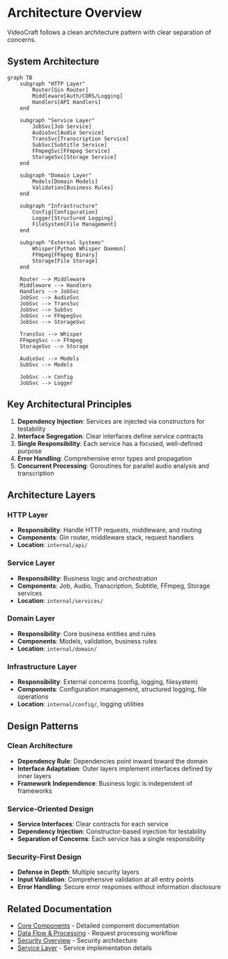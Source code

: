 # Architecture Overview

VideoCraft follows a clean architecture pattern with clear separation of concerns.

## System Architecture

```mermaid
graph TB
    subgraph "HTTP Layer"
        Router[Gin Router]
        Middleware[Auth/CORS/Logging]
        Handlers[API Handlers]
    end
    
    subgraph "Service Layer"
        JobSvc[Job Service]
        AudioSvc[Audio Service]
        TransSvc[Transcription Service]
        SubSvc[Subtitle Service]
        FFmpegSvc[FFmpeg Service]
        StorageSvc[Storage Service]
    end
    
    subgraph "Domain Layer"
        Models[Domain Models]
        Validation[Business Rules]
    end
    
    subgraph "Infrastructure"
        Config[Configuration]
        Logger[Structured Logging]
        FileSystem[File Management]
    end
    
    subgraph "External Systems"
        Whisper[Python Whisper Daemon]
        FFmpeg[FFmpeg Binary]
        Storage[File Storage]
    end
    
    Router --> Middleware
    Middleware --> Handlers
    Handlers --> JobSvc
    JobSvc --> AudioSvc
    JobSvc --> TransSvc
    JobSvc --> SubSvc
    JobSvc --> FFmpegSvc
    JobSvc --> StorageSvc
    
    TransSvc --> Whisper
    FFmpegSvc --> FFmpeg
    StorageSvc --> Storage
    
    AudioSvc --> Models
    SubSvc --> Models
    
    JobSvc --> Config
    JobSvc --> Logger
```

## Key Architectural Principles

1. **Dependency Injection**: Services are injected via constructors for testability
2. **Interface Segregation**: Clear interfaces define service contracts
3. **Single Responsibility**: Each service has a focused, well-defined purpose
4. **Error Handling**: Comprehensive error types and propagation
5. **Concurrent Processing**: Goroutines for parallel audio analysis and transcription

## Architecture Layers

### HTTP Layer
- **Responsibility**: Handle HTTP requests, middleware, and routing
- **Components**: Gin router, middleware stack, request handlers
- **Location**: `internal/api/`

### Service Layer  
- **Responsibility**: Business logic and orchestration
- **Components**: Job, Audio, Transcription, Subtitle, FFmpeg, Storage services
- **Location**: `internal/services/`

### Domain Layer
- **Responsibility**: Core business entities and rules
- **Components**: Models, validation, business rules
- **Location**: `internal/domain/`

### Infrastructure Layer
- **Responsibility**: External concerns (config, logging, filesystem)
- **Components**: Configuration management, structured logging, file operations
- **Location**: `internal/config/`, logging utilities

## Design Patterns

### Clean Architecture
- **Dependency Rule**: Dependencies point inward toward the domain
- **Interface Adaptation**: Outer layers implement interfaces defined by inner layers
- **Framework Independence**: Business logic is independent of frameworks

### Service-Oriented Design
- **Service Interfaces**: Clear contracts for each service
- **Dependency Injection**: Constructor-based injection for testability
- **Separation of Concerns**: Each service has a single responsibility

### Security-First Design
- **Defense in Depth**: Multiple security layers
- **Input Validation**: Comprehensive validation at all entry points
- **Error Handling**: Secure error responses without information disclosure

## Related Documentation

- [Core Components](components.md) - Detailed component documentation
- [Data Flow & Processing](data-flow.md) - Request processing workflow
- [Security Overview](../security/overview.md) - Security architecture
- [Service Layer](../services/overview.md) - Service implementation details